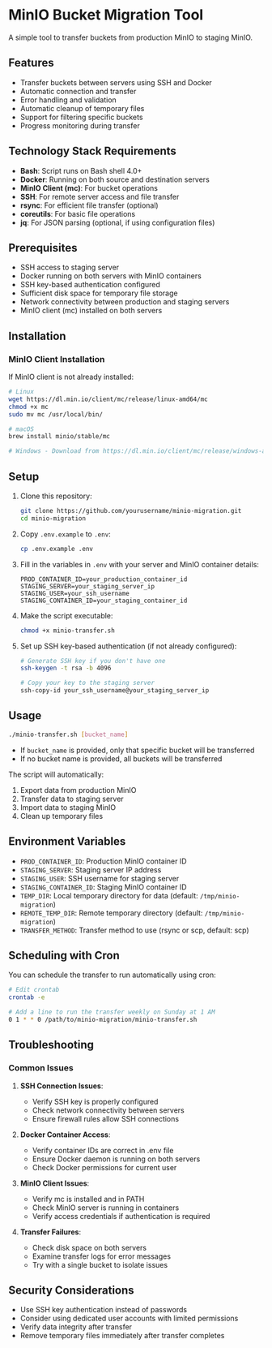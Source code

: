 # MinIO Bucket Migration Tool

A simple tool to transfer buckets from production MinIO to staging MinIO.

## Features

- Transfer buckets between servers using SSH and Docker
- Automatic connection and transfer
- Error handling and validation
- Automatic cleanup of temporary files
- Support for filtering specific buckets
- Progress monitoring during transfer

## Technology Stack Requirements

- **Bash**: Script runs on Bash shell 4.0+
- **Docker**: Running on both source and destination servers
- **MinIO Client (mc)**: For bucket operations
- **SSH**: For remote server access and file transfer
- **rsync**: For efficient file transfer (optional)
- **coreutils**: For basic file operations
- **jq**: For JSON parsing (optional, if using configuration files)

## Prerequisites

- SSH access to staging server
- Docker running on both servers with MinIO containers
- SSH key-based authentication configured
- Sufficient disk space for temporary file storage
- Network connectivity between production and staging servers
- MinIO client (mc) installed on both servers

## Installation

### MinIO Client Installation

If MinIO client is not already installed:

```bash
# Linux
wget https://dl.min.io/client/mc/release/linux-amd64/mc
chmod +x mc
sudo mv mc /usr/local/bin/

# macOS
brew install minio/stable/mc

# Windows - Download from https://dl.min.io/client/mc/release/windows-amd64/mc.exe
```

## Setup

1. Clone this repository:
   ```bash
   git clone https://github.com/yourusername/minio-migration.git
   cd minio-migration
   ```

2. Copy `.env.example` to `.env`:
   ```bash
   cp .env.example .env
   ```

3. Fill in the variables in `.env` with your server and MinIO container details:
   ```
   PROD_CONTAINER_ID=your_production_container_id
   STAGING_SERVER=your_staging_server_ip
   STAGING_USER=your_ssh_username
   STAGING_CONTAINER_ID=your_staging_container_id
   ```

4. Make the script executable:
   ```bash
   chmod +x minio-transfer.sh
   ```

5. Set up SSH key-based authentication (if not already configured):
   ```bash
   # Generate SSH key if you don't have one
   ssh-keygen -t rsa -b 4096

   # Copy your key to the staging server
   ssh-copy-id your_ssh_username@your_staging_server_ip
   ```

## Usage

```bash
./minio-transfer.sh [bucket_name]
```

- If `bucket_name` is provided, only that specific bucket will be transferred
- If no bucket name is provided, all buckets will be transferred

The script will automatically:

1. Export data from production MinIO
2. Transfer data to staging server
3. Import data to staging MinIO
4. Clean up temporary files

## Environment Variables

- `PROD_CONTAINER_ID`: Production MinIO container ID
- `STAGING_SERVER`: Staging server IP address
- `STAGING_USER`: SSH username for staging server
- `STAGING_CONTAINER_ID`: Staging MinIO container ID
- `TEMP_DIR`: Local temporary directory for data (default: `/tmp/minio-migration`)
- `REMOTE_TEMP_DIR`: Remote temporary directory (default: `/tmp/minio-migration`)
- `TRANSFER_METHOD`: Transfer method to use (rsync or scp, default: scp)

## Scheduling with Cron

You can schedule the transfer to run automatically using cron:

```bash
# Edit crontab
crontab -e

# Add a line to run the transfer weekly on Sunday at 1 AM
0 1 * * 0 /path/to/minio-migration/minio-transfer.sh
```

## Troubleshooting

### Common Issues

1. **SSH Connection Issues**:
   - Verify SSH key is properly configured
   - Check network connectivity between servers
   - Ensure firewall rules allow SSH connections

2. **Docker Container Access**:
   - Verify container IDs are correct in .env file
   - Ensure Docker daemon is running on both servers
   - Check Docker permissions for current user

3. **MinIO Client Issues**:
   - Verify mc is installed and in PATH
   - Check MinIO server is running in containers
   - Verify access credentials if authentication is required

4. **Transfer Failures**:
   - Check disk space on both servers
   - Examine transfer logs for error messages
   - Try with a single bucket to isolate issues

## Security Considerations

- Use SSH key authentication instead of passwords
- Consider using dedicated user accounts with limited permissions
- Verify data integrity after transfer
- Remove temporary files immediately after transfer completes 